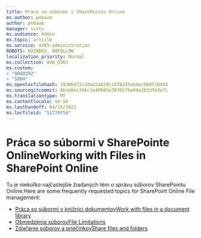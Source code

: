 ```yaml
---
title: Práca so súbormi v SharePointe Online
ms.author: pebaum
author: pebaum
manager: scotv
ms.audience: Admin
ms.topic: article
ms.service: o365-administration
ROBOTS: NOINDEX, NOFOLLOW
localization_priority: Normal
ms.collection: Adm_O365
ms.custom:
- "9000292"
- "5804"
ms.openlocfilehash: 74306672c3da424829c1476245a6dac960f264d5
ms.sourcegitcommit: 8bc60ec34bc1e40685e3976576e04a2623f63a7c
ms.translationtype: MT
ms.contentlocale: sk-SK
ms.lasthandoff: 04/15/2021
ms.locfileid: "51770754"
---
```

# <a name="working-with-files-in-sharepoint-online"></a><span data-ttu-id="e22dc-102">Práca so súbormi v SharePointe Online</span><span class="sxs-lookup"><span data-stu-id="e22dc-102">Working with Files in SharePoint Online</span></span>

<span data-ttu-id="e22dc-103">Tu je niekoľko najčastejšie žiadaných tém o správu súborov SharePointu Online:</span><span class="sxs-lookup"><span data-stu-id="e22dc-103">Here are some frequently requested topics for SharePoint Online File management:</span></span>

- [<span data-ttu-id="e22dc-104">Práca so súbormi v knižnici dokumentov</span><span class="sxs-lookup"><span data-stu-id="e22dc-104">Work with files in a document library</span></span>](https://support.microsoft.com/office/a9d89171-1673-4892-9dd2-1ca52037dea2)
- [<span data-ttu-id="e22dc-105">Obmedzenia súborov</span><span class="sxs-lookup"><span data-stu-id="e22dc-105">File Limitations</span></span>](https://support.office.com/article/invalid-file-names-and-file-types-in-onedrive-and-sharepoint-64883a5d-228e-48f5-b3d2-eb39e07630fa)
- [<span data-ttu-id="e22dc-106">Zdieľanie súborov a priečinkov</span><span class="sxs-lookup"><span data-stu-id="e22dc-106">Share files and folders</span></span>](https://support.office.com/article/share-sharepoint-files-or-folders-1fe37332-0f9a-4719-970e-d2578da4941c)
